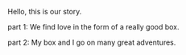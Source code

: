 Hello, this is our story.

part 1: We find love in the form of a really good box.

part 2: My box and I go on many great adventures.
